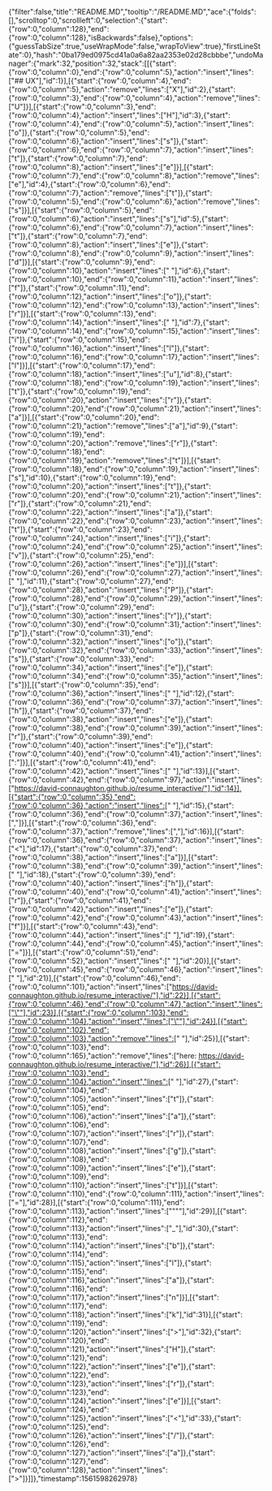 {"filter":false,"title":"README.MD","tooltip":"/README.MD","ace":{"folds":[],"scrolltop":0,"scrollleft":0,"selection":{"start":{"row":0,"column":128},"end":{"row":0,"column":128},"isBackwards":false},"options":{"guessTabSize":true,"useWrapMode":false,"wrapToView":true},"firstLineState":0},"hash":"0ba179ed0975cd41a0a6a82aa2353e02d28cbbbe","undoManager":{"mark":32,"position":32,"stack":[[{"start":{"row":0,"column":0},"end":{"row":0,"column":5},"action":"insert","lines":["## UX"],"id":1}],[{"start":{"row":0,"column":4},"end":{"row":0,"column":5},"action":"remove","lines":["X"],"id":2},{"start":{"row":0,"column":3},"end":{"row":0,"column":4},"action":"remove","lines":["U"]}],[{"start":{"row":0,"column":3},"end":{"row":0,"column":4},"action":"insert","lines":["H"],"id":3},{"start":{"row":0,"column":4},"end":{"row":0,"column":5},"action":"insert","lines":["o"]},{"start":{"row":0,"column":5},"end":{"row":0,"column":6},"action":"insert","lines":["s"]},{"start":{"row":0,"column":6},"end":{"row":0,"column":7},"action":"insert","lines":["t"]},{"start":{"row":0,"column":7},"end":{"row":0,"column":8},"action":"insert","lines":["e"]}],[{"start":{"row":0,"column":7},"end":{"row":0,"column":8},"action":"remove","lines":["e"],"id":4},{"start":{"row":0,"column":6},"end":{"row":0,"column":7},"action":"remove","lines":["t"]},{"start":{"row":0,"column":5},"end":{"row":0,"column":6},"action":"remove","lines":["s"]}],[{"start":{"row":0,"column":5},"end":{"row":0,"column":6},"action":"insert","lines":["s"],"id":5},{"start":{"row":0,"column":6},"end":{"row":0,"column":7},"action":"insert","lines":["t"]},{"start":{"row":0,"column":7},"end":{"row":0,"column":8},"action":"insert","lines":["e"]},{"start":{"row":0,"column":8},"end":{"row":0,"column":9},"action":"insert","lines":["d"]}],[{"start":{"row":0,"column":9},"end":{"row":0,"column":10},"action":"insert","lines":[" "],"id":6},{"start":{"row":0,"column":10},"end":{"row":0,"column":11},"action":"insert","lines":["f"]},{"start":{"row":0,"column":11},"end":{"row":0,"column":12},"action":"insert","lines":["o"]},{"start":{"row":0,"column":12},"end":{"row":0,"column":13},"action":"insert","lines":["r"]}],[{"start":{"row":0,"column":13},"end":{"row":0,"column":14},"action":"insert","lines":[" "],"id":7},{"start":{"row":0,"column":14},"end":{"row":0,"column":15},"action":"insert","lines":["i"]},{"start":{"row":0,"column":15},"end":{"row":0,"column":16},"action":"insert","lines":["l"]},{"start":{"row":0,"column":16},"end":{"row":0,"column":17},"action":"insert","lines":["l"]}],[{"start":{"row":0,"column":17},"end":{"row":0,"column":18},"action":"insert","lines":["u"],"id":8},{"start":{"row":0,"column":18},"end":{"row":0,"column":19},"action":"insert","lines":["t"]},{"start":{"row":0,"column":19},"end":{"row":0,"column":20},"action":"insert","lines":["r"]},{"start":{"row":0,"column":20},"end":{"row":0,"column":21},"action":"insert","lines":["a"]}],[{"start":{"row":0,"column":20},"end":{"row":0,"column":21},"action":"remove","lines":["a"],"id":9},{"start":{"row":0,"column":19},"end":{"row":0,"column":20},"action":"remove","lines":["r"]},{"start":{"row":0,"column":18},"end":{"row":0,"column":19},"action":"remove","lines":["t"]}],[{"start":{"row":0,"column":18},"end":{"row":0,"column":19},"action":"insert","lines":["s"],"id":10},{"start":{"row":0,"column":19},"end":{"row":0,"column":20},"action":"insert","lines":["t"]},{"start":{"row":0,"column":20},"end":{"row":0,"column":21},"action":"insert","lines":["r"]},{"start":{"row":0,"column":21},"end":{"row":0,"column":22},"action":"insert","lines":["a"]},{"start":{"row":0,"column":22},"end":{"row":0,"column":23},"action":"insert","lines":["t"]},{"start":{"row":0,"column":23},"end":{"row":0,"column":24},"action":"insert","lines":["i"]},{"start":{"row":0,"column":24},"end":{"row":0,"column":25},"action":"insert","lines":["v"]},{"start":{"row":0,"column":25},"end":{"row":0,"column":26},"action":"insert","lines":["e"]}],[{"start":{"row":0,"column":26},"end":{"row":0,"column":27},"action":"insert","lines":[" "],"id":11},{"start":{"row":0,"column":27},"end":{"row":0,"column":28},"action":"insert","lines":["P"]},{"start":{"row":0,"column":28},"end":{"row":0,"column":29},"action":"insert","lines":["u"]},{"start":{"row":0,"column":29},"end":{"row":0,"column":30},"action":"insert","lines":["r"]},{"start":{"row":0,"column":30},"end":{"row":0,"column":31},"action":"insert","lines":["p"]},{"start":{"row":0,"column":31},"end":{"row":0,"column":32},"action":"insert","lines":["o"]},{"start":{"row":0,"column":32},"end":{"row":0,"column":33},"action":"insert","lines":["s"]},{"start":{"row":0,"column":33},"end":{"row":0,"column":34},"action":"insert","lines":["e"]},{"start":{"row":0,"column":34},"end":{"row":0,"column":35},"action":"insert","lines":["s"]}],[{"start":{"row":0,"column":35},"end":{"row":0,"column":36},"action":"insert","lines":[" "],"id":12},{"start":{"row":0,"column":36},"end":{"row":0,"column":37},"action":"insert","lines":["h"]},{"start":{"row":0,"column":37},"end":{"row":0,"column":38},"action":"insert","lines":["e"]},{"start":{"row":0,"column":38},"end":{"row":0,"column":39},"action":"insert","lines":["r"]},{"start":{"row":0,"column":39},"end":{"row":0,"column":40},"action":"insert","lines":["e"]},{"start":{"row":0,"column":40},"end":{"row":0,"column":41},"action":"insert","lines":[":"]}],[{"start":{"row":0,"column":41},"end":{"row":0,"column":42},"action":"insert","lines":[" "],"id":13}],[{"start":{"row":0,"column":42},"end":{"row":0,"column":97},"action":"insert","lines":["https://david-connaughton.github.io/resume_interactive/"],"id":14}],[{"start":{"row":0,"column":35},"end":{"row":0,"column":36},"action":"insert","lines":[" "],"id":15},{"start":{"row":0,"column":36},"end":{"row":0,"column":37},"action":"insert","lines":[","]}],[{"start":{"row":0,"column":36},"end":{"row":0,"column":37},"action":"remove","lines":[","],"id":16}],[{"start":{"row":0,"column":36},"end":{"row":0,"column":37},"action":"insert","lines":["<"],"id":17},{"start":{"row":0,"column":37},"end":{"row":0,"column":38},"action":"insert","lines":["a"]}],[{"start":{"row":0,"column":38},"end":{"row":0,"column":39},"action":"insert","lines":[" "],"id":18},{"start":{"row":0,"column":39},"end":{"row":0,"column":40},"action":"insert","lines":["h"]},{"start":{"row":0,"column":40},"end":{"row":0,"column":41},"action":"insert","lines":["r"]},{"start":{"row":0,"column":41},"end":{"row":0,"column":42},"action":"insert","lines":["e"]},{"start":{"row":0,"column":42},"end":{"row":0,"column":43},"action":"insert","lines":["f"]}],[{"start":{"row":0,"column":43},"end":{"row":0,"column":44},"action":"insert","lines":[" "],"id":19},{"start":{"row":0,"column":44},"end":{"row":0,"column":45},"action":"insert","lines":["="]}],[{"start":{"row":0,"column":51},"end":{"row":0,"column":52},"action":"insert","lines":[" "],"id":20}],[{"start":{"row":0,"column":45},"end":{"row":0,"column":46},"action":"insert","lines":[" "],"id":21}],[{"start":{"row":0,"column":46},"end":{"row":0,"column":101},"action":"insert","lines":["https://david-connaughton.github.io/resume_interactive/"],"id":22}],[{"start":{"row":0,"column":46},"end":{"row":0,"column":47},"action":"insert","lines":["\""],"id":23}],[{"start":{"row":0,"column":103},"end":{"row":0,"column":104},"action":"insert","lines":["\""],"id":24}],[{"start":{"row":0,"column":102},"end":{"row":0,"column":103},"action":"remove","lines":[" "],"id":25}],[{"start":{"row":0,"column":103},"end":{"row":0,"column":165},"action":"remove","lines":["here:  https://david-connaughton.github.io/resume_interactive/"],"id":26}],[{"start":{"row":0,"column":103},"end":{"row":0,"column":104},"action":"insert","lines":[" "],"id":27},{"start":{"row":0,"column":104},"end":{"row":0,"column":105},"action":"insert","lines":["t"]},{"start":{"row":0,"column":105},"end":{"row":0,"column":106},"action":"insert","lines":["a"]},{"start":{"row":0,"column":106},"end":{"row":0,"column":107},"action":"insert","lines":["r"]},{"start":{"row":0,"column":107},"end":{"row":0,"column":108},"action":"insert","lines":["g"]},{"start":{"row":0,"column":108},"end":{"row":0,"column":109},"action":"insert","lines":["e"]},{"start":{"row":0,"column":109},"end":{"row":0,"column":110},"action":"insert","lines":["t"]}],[{"start":{"row":0,"column":110},"end":{"row":0,"column":111},"action":"insert","lines":["="],"id":28}],[{"start":{"row":0,"column":111},"end":{"row":0,"column":113},"action":"insert","lines":["\"\""],"id":29}],[{"start":{"row":0,"column":112},"end":{"row":0,"column":113},"action":"insert","lines":["_"],"id":30},{"start":{"row":0,"column":113},"end":{"row":0,"column":114},"action":"insert","lines":["b"]},{"start":{"row":0,"column":114},"end":{"row":0,"column":115},"action":"insert","lines":["l"]},{"start":{"row":0,"column":115},"end":{"row":0,"column":116},"action":"insert","lines":["a"]},{"start":{"row":0,"column":116},"end":{"row":0,"column":117},"action":"insert","lines":["n"]}],[{"start":{"row":0,"column":117},"end":{"row":0,"column":118},"action":"insert","lines":["k"],"id":31}],[{"start":{"row":0,"column":119},"end":{"row":0,"column":120},"action":"insert","lines":[">"],"id":32},{"start":{"row":0,"column":120},"end":{"row":0,"column":121},"action":"insert","lines":["H"]},{"start":{"row":0,"column":121},"end":{"row":0,"column":122},"action":"insert","lines":["e"]},{"start":{"row":0,"column":122},"end":{"row":0,"column":123},"action":"insert","lines":["r"]},{"start":{"row":0,"column":123},"end":{"row":0,"column":124},"action":"insert","lines":["e"]}],[{"start":{"row":0,"column":124},"end":{"row":0,"column":125},"action":"insert","lines":["<"],"id":33},{"start":{"row":0,"column":125},"end":{"row":0,"column":126},"action":"insert","lines":["/"]},{"start":{"row":0,"column":126},"end":{"row":0,"column":127},"action":"insert","lines":["a"]},{"start":{"row":0,"column":127},"end":{"row":0,"column":128},"action":"insert","lines":[">"]}]]},"timestamp":1561598262978}